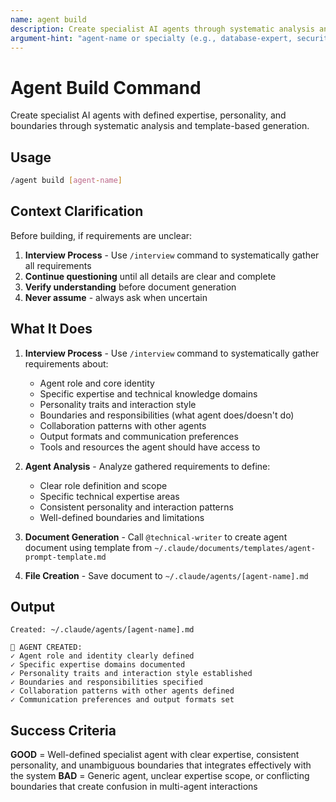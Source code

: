 ```yaml
---
name: agent build
description: Create specialist AI agents through systematic analysis and template-based generation
argument-hint: "agent-name or specialty (e.g., database-expert, security-specialist)"
---
```


# Agent Build Command

Create specialist AI agents with defined expertise, personality, and boundaries through systematic analysis and template-based generation.

## Usage

```bash
/agent build [agent-name]
```

## Context Clarification

Before building, if requirements are unclear:

1. **Interview Process** - Use `/interview` command to systematically gather all requirements
2. **Continue questioning** until all details are clear and complete
3. **Verify understanding** before document generation
4. **Never assume** - always ask when uncertain

## What It Does

1. **Interview Process** - Use `/interview` command to systematically gather requirements about:
   - Agent role and core identity
   - Specific expertise and technical knowledge domains
   - Personality traits and interaction style
   - Boundaries and responsibilities (what agent does/doesn't do)
   - Collaboration patterns with other agents
   - Output formats and communication preferences
   - Tools and resources the agent should have access to

2. **Agent Analysis** - Analyze gathered requirements to define:
   - Clear role definition and scope
   - Specific technical expertise areas
   - Consistent personality and interaction patterns
   - Well-defined boundaries and limitations

3. **Document Generation** - Call `@technical-writer` to create agent document using template from `~/.claude/documents/templates/agent-prompt-template.md`

4. **File Creation** - Save document to `~/.claude/agents/[agent-name].md`

## Output

```
Created: ~/.claude/agents/[agent-name].md

🤖 AGENT CREATED:
✓ Agent role and identity clearly defined
✓ Specific expertise domains documented
✓ Personality traits and interaction style established
✓ Boundaries and responsibilities specified
✓ Collaboration patterns with other agents defined
✓ Communication preferences and output formats set
```

## Success Criteria

**GOOD** = Well-defined specialist agent with clear expertise, consistent personality, and unambiguous boundaries that integrates effectively with the system
**BAD** = Generic agent, unclear expertise scope, or conflicting boundaries that create confusion in multi-agent interactions
